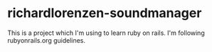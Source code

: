 # richardlorenzen-soundmanager

This is a project which I'm using to learn ruby on rails. I'm following rubyonrails.org guidelines.
